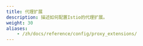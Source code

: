 ```yaml
---
title: 代理扩展
description: 描述如何配置Istio的代理扩展。
weight: 30
aliases:
    - /zh/docs/reference/config/proxy_extensions/
---
```

